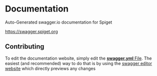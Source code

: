# Documentation
Auto-Generated swagger.io documentation for Spiget

https://swagger.spiget.org

## Contributing
To edit the documentation website, simply edit the [**swagger.yml** File](https://github.com/SpiGetOrg/Documentation/blob/master/swagger.yml).
The easiest (and recommended) way to do that is by using the [swagger editor website](http://editor.swagger.io/#/) which directly previews any changes
